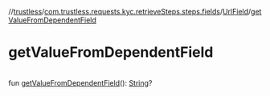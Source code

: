 //[trustless](../../../index.md)/[com.trustless.requests.kyc.retrieveSteps.steps.fields](../index.md)/[UrlField](index.md)/[getValueFromDependentField](get-value-from-dependent-field.md)

# getValueFromDependentField

\
fun [getValueFromDependentField](get-value-from-dependent-field.md)(): [String](https://kotlinlang.org/api/latest/jvm/stdlib/kotlin/-string/index.html)?

